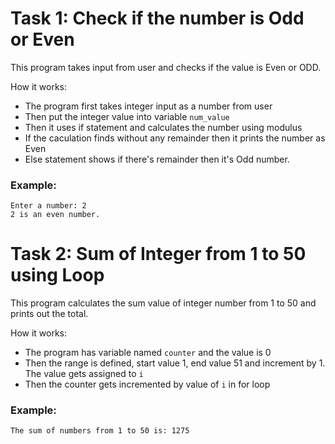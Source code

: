 # Task 1: Check if the number is Odd or Even
This program takes input from user and checks if the value is Even or ODD.

How it works:
- The program first takes integer input as a number from user
- Then put the integer value into variable `num_value`
- Then it uses if statement and calculates the number using modulus
- If the caculation finds without any remainder then it prints the number as Even
- Else statement shows if there's remainder then it's Odd number.

### Example:
```
Enter a number: 2
2 is an even number.
```

# Task 2: Sum of Integer from 1 to 50 using Loop
This program calculates the sum value of integer number from 1 to 50 and prints out the total.

How it works:
- The program has variable named `counter` and the value is 0
- Then the range is defined, start value 1, end value 51 and increment by 1. The value gets assigned to `i`
- Then the counter gets incremented by value of `i` in for loop

### Example:
```
The sum of numbers from 1 to 50 is: 1275
```